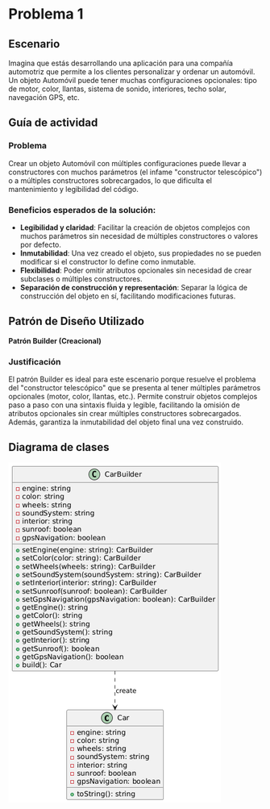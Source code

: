 # Problema 1

## Escenario
Imagina que estás desarrollando una aplicación para una compañía automotriz que permite a los clientes personalizar y ordenar un automóvil. Un objeto Automóvil puede tener muchas configuraciones opcionales: tipo de motor, color, llantas, sistema de sonido, interiores, techo solar, navegación GPS, etc.

## Guía de actividad
### Problema
Crear un objeto Automóvil con múltiples configuraciones puede llevar a constructores con muchos parámetros (el infame "constructor telescópico") o a múltiples constructores sobrecargados, lo que dificulta el mantenimiento y legibilidad del código.

### Beneficios esperados de la solución:
- **Legibilidad y claridad**: Facilitar la creación de objetos complejos con muchos parámetros sin necesidad de múltiples constructores o valores por defecto.
- **Inmutabilidad**: Una vez creado el objeto, sus propiedades no se pueden modificar si el constructor lo define como inmutable.
- **Flexibilidad**: Poder omitir atributos opcionales sin necesidad de crear subclases o múltiples constructores.
- **Separación de construcción y representación**: Separar la lógica de construcción del objeto en sí, facilitando modificaciones futuras.
## Patrón de Diseño Utilizado

**Patrón Builder (Creacional)**

### Justificación
El patrón Builder es ideal para este escenario porque resuelve el problema del "constructor telescópico" que se presenta al tener múltiples parámetros opcionales (motor, color, llantas, etc.). Permite construir objetos complejos paso a paso con una sintaxis fluida y legible, facilitando la omisión de atributos opcionales sin crear múltiples constructores sobrecargados. Además, garantiza la inmutabilidad del objeto final una vez construido.

## Diagrama de clases

![alt text](builder.png)